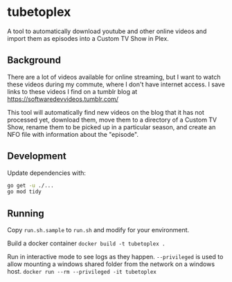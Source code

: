 # tubetoplex

A tool to automatically download youtube and other online videos and
import them as episodes into a Custom TV Show in Plex.

## Background

There are a lot of videos available for online streaming, but I want to
watch these videos during my commute, where I don't have internet
access.
I save links to these videos I find on a tumblr blog at
<https://softwaredevvideos.tumblr.com/>

This tool will automatically find new videos on the blog that it has not
processed yet, download them, move them to a directory of a Custom TV Show,
rename them to be picked up in a particular season, and create an NFO file with
information about the "episode".

## Development

Update dependencies with:

```sh
go get -u ./...
go mod tidy
```

## Running

Copy `run.sh.sample` to `run.sh` and modify for your environment.

Build a docker container `docker build -t tubetoplex .`

Run in interactive mode to see logs as they happen.
`--privileged` is used to allow mounting a windows shared folder from
the network on a windows host.
`docker run --rm --privileged -it tubetoplex`
